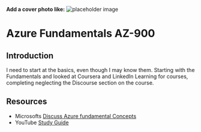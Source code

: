 **Add a cover photo like:**
![placeholder image](https://via.placeholder.com/1200x600)

# Azure Fundamentals AZ-900

## Introduction

I need to start at the basics, even though I may know them. Starting with the Fundamentals and looked at Coursera and LinkedIn Learning for courses, completing neglecting the Discourse section on the course. 

## Resources

- Microsofts [Discuss Azure fundamental Concepts](https://docs.microsoft.com/en-us/learn/modules/fundamental-azure-concepts/)
- YouTube [Study Guide](https://www.youtube.com/watch?v=HfZ1kgHlrfg&list=PLYGZ9Q0oTOHfsI-3IAhvyc09ssPDfoePv)




